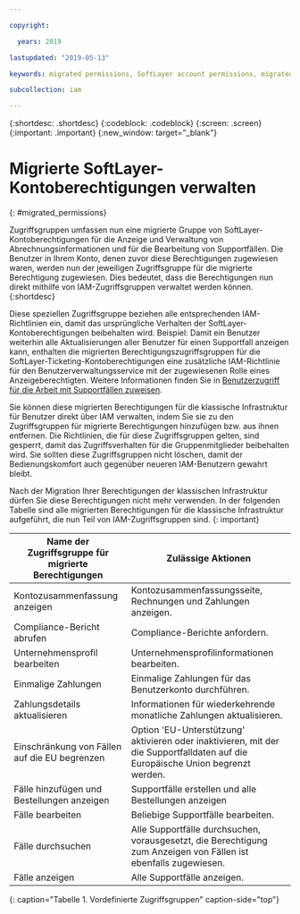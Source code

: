 ```yaml
---

copyright:

  years: 2019

lastupdated: "2019-05-13"

keywords: migrated permissions, SoftLayer account permissions, migrated permission access group, migrated classic infrastructure permissions

subcollection: iam

---
```


{:shortdesc: .shortdesc}
{:codeblock: .codeblock}
{:screen: .screen}
{:important: .important}
{:new_window: target="_blank"}


# Migrierte SoftLayer-Kontoberechtigungen verwalten
{: #migrated_permissions}

Zugriffsgruppen umfassen nun eine migrierte Gruppe von SoftLayer-Kontoberechtigungen für die Anzeige und Verwaltung von Abrechnungsinformationen und für die Bearbeitung von Supportfällen. Die Benutzer in Ihrem Konto, denen zuvor diese Berechtigungen zugewiesen waren, werden nun der jeweiligen Zugriffsgruppe für die migrierte Berechtigung zugewiesen. Dies bedeutet, dass die Berechtigungen nun direkt mithilfe von IAM-Zugriffsgruppen verwaltet werden können.
{:shortdesc}

Diese speziellen Zugriffsgruppe beziehen alle entsprechenden IAM-Richtlinien ein, damit das ursprüngliche Verhalten der SoftLayer-Kontoberechtigungen beibehalten wird. Beispiel: Damit ein Benutzer weiterhin alle Aktualisierungen aller Benutzer für einen Supportfall anzeigen kann, enthalten die migrierten Berechtigungszugriffsgruppen für die SoftLayer-Ticketing-Kontoberechtigungen eine zusätzliche IAM-Richtlinie für den Benutzerverwaltungsservice mit der zugewiesenen Rolle eines Anzeigeberechtigten. Weitere Informationen finden Sie in [Benutzerzugriff für die Arbeit mit Supportfällen zuweisen](/docs/get-support?topic=get-support-access#access).

Sie können diese migrierten Berechtigungen für die klassische Infrastruktur für Benutzer direkt über IAM verwalten, indem Sie sie zu den Zugriffsgruppen für migrierte Berechtigungen hinzufügen bzw. aus ihnen entfernen. Die Richtlinien, die für diese Zugriffsgruppen gelten, sind gesperrt, damit das Zugriffsverhalten für die Gruppenmitglieder beibehalten wird. Sie sollten diese Zugriffsgruppen nicht löschen, damit der Bedienungskomfort auch gegenüber neueren IAM-Benutzern gewahrt bleibt.

Nach der Migration Ihrer Berechtigungen der klassischen Infrastruktur dürfen Sie diese Berechtigungen nicht mehr verwenden. In der folgenden Tabelle sind alle migrierten Berechtigungen für die klassische Infrastruktur aufgeführt, die nun Teil von IAM-Zugriffsgruppen sind.
{: important}

| Name der Zugriffsgruppe für migrierte Berechtigungen | Zulässige Aktionen |
|----------|---------|
| Kontozusammenfassung anzeigen | Kontozusammenfassungsseite, Rechnungen und Zahlungen anzeigen. |
| Compliance-Bericht abrufen | Compliance-Berichte anfordern. |
| Unternehmensprofil bearbeiten | Unternehmensprofilinformationen bearbeiten. |
| Einmalige Zahlungen | Einmalige Zahlungen für das Benutzerkonto durchführen. |
| Zahlungsdetails aktualisieren | Informationen für wiederkehrende monatliche Zahlungen aktualisieren. |
| Einschränkung von Fällen auf die EU begrenzen | Option 'EU-Unterstützung' aktivieren oder inaktivieren, mit der die Supportfalldaten auf die Europäische Union begrenzt werden. |
| Fälle hinzufügen und Bestellungen anzeigen | Supportfälle erstellen und alle Bestellungen anzeigen  |
| Fälle bearbeiten | Beliebige Supportfälle bearbeiten. |
| Fälle durchsuchen | Alle Supportfälle durchsuchen, vorausgesetzt, die Berechtigung zum Anzeigen von Fällen ist ebenfalls zugewiesen. |
| Fälle anzeigen | Alle Supportfälle anzeigen. |
{: caption="Tabelle 1. Vordefinierte Zugriffsgruppen" caption-side="top"}

